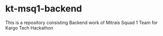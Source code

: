 # kt-msq1-backend
This is a repository consisting Backend work of Mitrais Squad 1 Team for Kargo Tech Hackathon 
